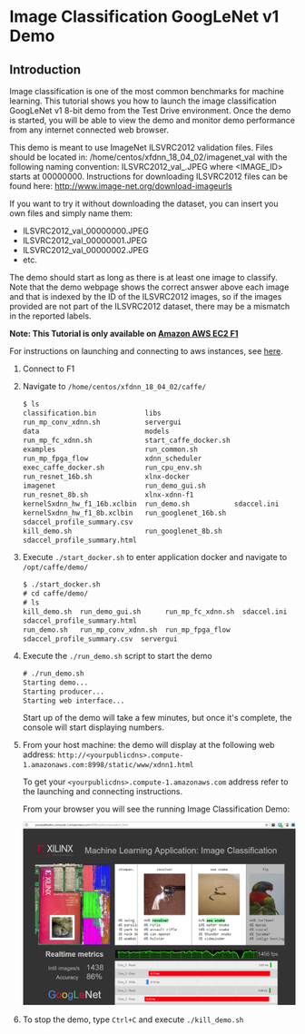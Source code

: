 # Image Classification GoogLeNet v1 Demo

## Introduction
Image classification is one of the most common benchmarks for machine learning. This tutorial shows you how to launch the image classification GoogLeNet v1 8-bit demo from the Test Drive environment.  Once the demo is started, you will be able to view the demo and monitor demo performance from any internet connected web browser.

This demo is meant to use ImageNet ILSVRC2012 validation files.  Files should be located in: /home/centos/xfdnn_18_04_02/imagenet_val with the following naming convention: ILSVRC2012_val_<IMAGE ID>.JPEG where <IMAGE_ID> starts at 00000000.  Instructions for downloading ILSVRC2012 files can be found here: http://www.image-net.org/download-imageurls

If you want to try it without downloading the dataset, you can insert you own files and simply name them:
- ILSVRC2012_val_00000000.JPEG
- ILSVRC2012_val_00000001.JPEG
- ILSVRC2012_val_00000002.JPEG
- etc.

The demo should start as long as there is at least one image to classify. Note that the demo webpage shows the correct answer above each image and that is indexed by the ID of the ILSVRC2012 images, so if the images provided are not part of the ILSVRC2012 dataset, there may be a mismatch in the reported labels.

**Note: This Tutorial is only available on [Amazon AWS EC2 F1][]**

For instructions on launching and connecting to aws instances, see [here][].

1. Connect to F1
2. Navigate to `/home/centos/xfdnn_18_04_02/caffe/`
	```
	$ ls
	classification.bin            libs                  run_mp_conv_xdnn.sh           servergui
	data                          models                run_mp_fc_xdnn.sh             start_caffe_docker.sh
	examples                      run_common.sh         run_mp_fpga_flow              xdnn_scheduler
	exec_caffe_docker.sh          run_cpu_env.sh        run_resnet_16b.sh             xlnx-docker
	imagenet                      run_demo_gui.sh       run_resnet_8b.sh              xlnx-xdnn-f1
	kernelSxdnn_hw_f1_16b.xclbin  run_demo.sh           sdaccel.ini
	kernelSxdnn_hw_f1_8b.xclbin   run_googlenet_16b.sh  sdaccel_profile_summary.csv
	kill_demo.sh                  run_googlenet_8b.sh   sdaccel_profile_summary.html
	```

3. Execute `./start_docker.sh` to enter application docker and navigate to `/opt/caffe/demo/`
	```
	$ ./start_docker.sh
	# cd caffe/demo/
	# ls
	kill_demo.sh  run_demo_gui.sh      run_mp_fc_xdnn.sh  sdaccel.ini                  sdaccel_profile_summary.html
	run_demo.sh   run_mp_conv_xdnn.sh  run_mp_fpga_flow   sdaccel_profile_summary.csv  servergui
	```

4. Execute the `./run_demo.sh` script to start the demo
	```
	# ./run_demo.sh
	Starting demo...
	Starting producer...
	Starting web interface...
	```
	Start up of the demo will take a few minutes, but once it's complete, the console will start displaying numbers.

5. From your host machine: the demo will display at the following web address:
	`http://<yourpublicdns>.compute-1.amazonaws.com:8998/static/www/xdnn1.html`

	To get your `<yourpublicdns>.compute-1.amazonaws.com` address refer to the launching and connecting instructions.

	From your browser you will see the running Image Classification Demo:

	![](img/image_classification.png)

6. To stop the demo, type `Ctrl+C` and execute `./kill_demo.sh`

[here]: aws-f1-launching.md
[click here]: https://github.com/aws/aws-fpga/blob/master/sdk/userspace/fpga_mgmt_tools/README.md#sudo-or-root-privileges

[Amazon AWS EC2 F1]: https://aws.amazon.com/marketplace/pp/B077FM2JNS
